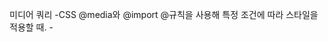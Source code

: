 미디어 쿼리
-CSS @media와 @import @규칙을 사용해 특정 조건에 따라 스타일을 적용할 때.
-<style>, <link>, <source> (en-US), 기타 다른 HTML 요소에 media 특성을 사용해 특정 매체만 가리키게 할 때.
-Window.matchMedia()와 MediaQueryList.addListener() (en-US) JavaScript 메서드를 사용해 미디어 상태를 판별하고 관측 (en-US)할 때.
